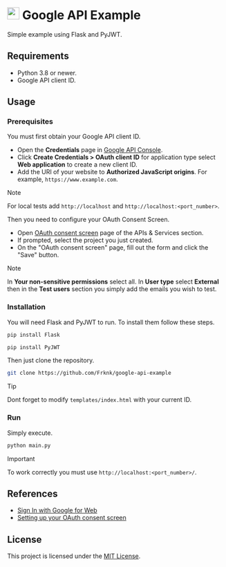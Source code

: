 # <img src="https://cdn.jsdelivr.net/gh/devicons/devicon/icons/google/google-original.svg" width="28px" /> Google API Example

Simple example using Flask and PyJWT.

## Requirements

- Python 3.8 or newer.
- Google API client ID.

## Usage

### Prerequisites

You must first obtain your Google API client ID.

- Open the **Credentials** page in [Google API Console](https://console.cloud.google.com/apis).
- Click **Create Credentials > OAuth client ID** for application type select **Web application** to create a new client ID.
- Add the URI of your website to **Authorized JavaScript origins**. For example, `https://www.example.com`.

> [!NOTE]
> For local tests add `http://localhost` and `http://localhost:<port_number>`.

Then you need to configure your OAuth Consent Screen.

- Open [OAuth consent screen](https://console.cloud.google.com/apis/credentials/consent) page of the APIs & Services section.
- If prompted, select the project you just created.
- On the "OAuth consent screen" page, fill out the form and click the "Save" button.

> [!NOTE]
> In **Your non-sensitive permissions** select all.
> In **User type** select **External** then in the **Test users** section you simply add the emails you wish to test.

### Installation

You will need Flask and PyJWT to run. To install them follow these steps.

```bash
pip install Flask
```

```bash
pip install PyJWT
```

Then just clone the repository.

```bash
git clone https://github.com/Frknk/google-api-example
```

> [!TIP]
> Dont forget to modify `templates/index.html` with your current ID.

### Run

Simply execute.

```bash
python main.py
```

> [!IMPORTANT]
> To work correctly you must use `http://localhost:<port_number>/`.

## References

- [Sign In with Google for Web](https://developers.google.com/identity/gsi/web/guides/overview)
- [Setting up your OAuth consent screen](https://support.google.com/cloud/answer/10311615/)

## License

This project is licensed under the [MIT License](https://github.com/Frknk/google-api-example/blob/main/LICENSE). 


